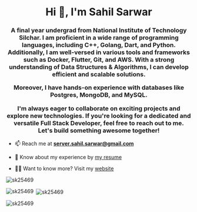 <h1 align="center">Hi 👋, I'm Sahil Sarwar</h1>
<h3 align="center">A final year undergrad from National Institute of Technology Silchar. I am proficient in a wide range of programming languages, including C++, Golang, Dart, and Python. Additionally, I am well-versed in various tools and frameworks such as Docker, Flutter, Git, and AWS. With a strong understanding of Data Structures & Algorithms, I can develop efficient and scalable solutions. 

Moreover, I have hands-on experience with databases like Postgres, MongoDB, and MySQL.

I'm always eager to collaborate on exciting projects and explore new technologies. If you're looking for a dedicated and versatile Full Stack Developer, feel free to reach out to me. Let's build something awesome together!</h3>
<!-- 
<p align="left"> <a href="https://github.com/ryo-ma/github-profile-trophy"><img src="https://github-profile-trophy.vercel.app/?username=sk25469" alt="sk25469" /></a> </p> -->

<!-- - 🌱 I’m currently learning about **Flutter App Development and backend development using GO** -->

- 📫 Reach me at **server.sahil.sarwar@gmail.com**

- 📄 Know about my experience by [my resume]([https://drive.google.com/file/d/11QoZbeVa4U9qltrlp9QOzxz41GxEzAfG/view?usp=sharing])
- 🧑‍💻 Want to know more? Visit my [website](https://sk25469.github.io)

<!-- <h3 align="left">Connect with me:</h3>
<p align="left">
<a href="https://www.linkedin.com/in/sahilsarwar1" target="blank"><img align="center" src="https://raw.githubusercontent.com/rahuldkjain/github-profile-readme-generator/master/src/images/icons/Social/linked-in-alt.svg" alt="www.linkedin.com/in/sahilsarwar1" height="30" width="40" /></a>
<a href="https://fb.com/theoriginalsahil" target="blank"><img align="center" src="https://raw.githubusercontent.com/rahuldkjain/github-profile-readme-generator/master/src/images/icons/Social/facebook.svg" alt="theoriginalsahil" height="30" width="40" /></a>
<a href="https://instagram.com/the_originalsahil" target="blank"><img align="center" src="https://raw.githubusercontent.com/rahuldkjain/github-profile-readme-generator/master/src/images/icons/Social/instagram.svg" alt="the_originalsahil" height="30" width="40" /></a>
<a href="https://auth.geeksforgeeks.org/user/sk25469/profile" target="blank"><img align="center" src="https://raw.githubusercontent.com/rahuldkjain/github-profile-readme-generator/master/src/images/icons/Social/geeks-for-geeks.svg" alt="sk25469/profile" height="30" width="40" /></a>
</p> -->

<p align="left"> <img src="https://komarev.com/ghpvc/?username=sk25469&label=Profile%20views&color=0e75b6&style=flat" alt="sk25469" /> </p>


<p><img align="left" src="https://github-readme-stats.vercel.app/api/top-langs/?username=sk25469&langs_count=10&theme=tokyonight&layout=compact" alt="sk25469" /></p>

<p>&nbsp;<img align="center" src="https://github-readme-stats.vercel.app/api?username=sk25469&show_icons=true&theme=synthwave" alt="sk25469" /></p>

<p><img align="center" src="https://github-readme-streak-stats.herokuapp.com/?user=sk25469&theme=radical&hide_border=true" alt="sk25469" /></p>
